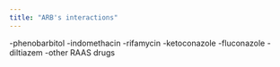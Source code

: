 ```yaml
---
title: "ARB's interactions"
---
```

-phenobarbitol
-indomethacin
-rifamycin
-ketoconazole
-fluconazole
-diltiazem
-other RAAS drugs

